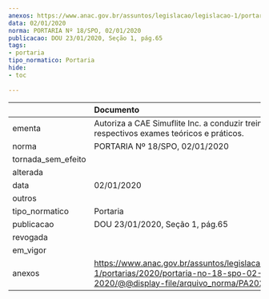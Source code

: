 ```yaml
---
anexos: https://www.anac.gov.br/assuntos/legislacao/legislacao-1/portarias/2020/portaria-no-18-spo-02-01-2020/@@display-file/arquivo_norma/PA2020-0018.pdf
data: 02/01/2020
norma: PORTARIA Nº 18/SPO, 02/01/2020
publicacao: DOU 23/01/2020, Seção 1, pág.65
tags:
- portaria
tipo_normatico: Portaria
hide: 
- toc 
 
---
```


|                    | Documento                                                                                                                                          |
|:-------------------|:---------------------------------------------------------------------------------------------------------------------------------------------------|
| ementa             | Autoriza a CAE Simuflite Inc. a conduzir treinamentos e respectivos exames teóricos e práticos.                                                    |
| norma              | PORTARIA Nº 18/SPO, 02/01/2020                                                                                                                     |
| tornada_sem_efeito |                                                                                                                                                    |
| alterada           |                                                                                                                                                    |
| data               | 02/01/2020                                                                                                                                         |
| outros             |                                                                                                                                                    |
| tipo_normatico     | Portaria                                                                                                                                           |
| publicacao         | DOU 23/01/2020, Seção 1, pág.65                                                                                                                    |
| revogada           |                                                                                                                                                    |
| em_vigor           |                                                                                                                                                    |
| anexos             | https://www.anac.gov.br/assuntos/legislacao/legislacao-1/portarias/2020/portaria-no-18-spo-02-01-2020/@@display-file/arquivo_norma/PA2020-0018.pdf |